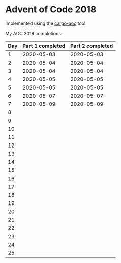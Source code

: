 # Advent of Code 2018

Implemented using the [cargo-aoc](https://github.com/gobanos/cargo-aoc) tool.

My AOC 2018 completions:

| Day   | Part 1 completed  | Part 2 completed      |
|-------|-------------------|-----------------------|
| 1     | 2020-05-03        | 2020-05-03            |
| 2     | 2020-05-04        | 2020-05-04            |
| 3     | 2020-05-04        | 2020-05-04            |
| 4     | 2020-05-05        | 2020-05-05            |
| 5     | 2020-05-05        | 2020-05-05            |
| 6     | 2020-05-07        | 2020-05-07            |
| 7     | 2020-05-09        | 2020-05-09            |
| 8     |                   |                       |
| 9     |                   |                       |
| 10    |                   |                       |
| 11    |                   |                       |
| 12    |                   |                       |
| 13    |                   |                       |
| 14    |                   |                       |
| 15    |                   |                       |
| 16    |                   |                       |
| 17    |                   |                       |
| 18    |                   |                       |
| 19    |                   |                       |
| 20    |                   |                       |
| 21    |                   |                       |
| 22    |                   |                       |
| 23    |                   |                       |
| 24    |                   |                       |
| 25    |                   |                       |


